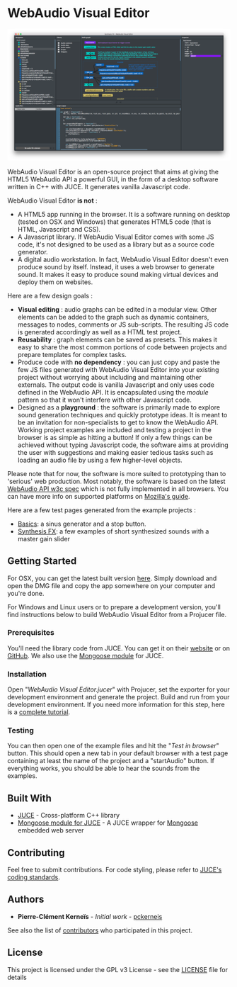 # WebAudio Visual Editor

![WebAudio Visual Editor screenshot](/docs/images/screenshot01.png)

WebAudio Visual Editor is an open-source project that aims at giving the HTML5 WebAudio API a powerful GUI, in the form of a desktop software written in C++ with JUCE. It generates vanilla Javascript code.

WebAudio Visual Editor **is not** :
* A HTML5 app running in the browser. It is a software running on desktop (tested on OSX and Windows) that generates HTML5 code (that is HTML, Javascript and CSS).
* A Javascript library. If WebAudio Visual Editor comes with some JS code, it's not designed to be used as a library but as a source code generator.
* A digital audio workstation. In fact, WebAudio Visual Editor doesn't even produce sound by itself. Instead, it uses a web browser to generate sound. It makes it easy to produce sound making virtual devices and deploy them on websites.

Here are a few design goals :
* **Visual editing** : audio graphs can be edited in a modular view. Other elements can be added to the graph such as dynamic containers, messages to nodes, comments or JS sub-scripts. The resulting JS code is generated accordingly as well as a HTML test project.
* **Reusability** : graph elements can be saved as presets. This makes it easy to share the most common portions of code between projects and prepare templates for complex tasks.
* Produce code with **no dependency** : you can just copy and paste the few JS files generated with WebAudio Visual Editor into your existing project without worrying about including and maintaining other externals. The output code is vanilla Javascript and only uses code defined in the WebAudio API. It is encapsulated using the _module_ pattern so that it won't interfere with other Javascript code.
* Designed as a **playground** : the software is primarily made to explore sound generation techniques and quickly prototype ideas. It is meant to be an invitation for non-specialists to get to know the WebAudio API. Working project examples are included and testing a project in the browser is as simple as hitting a button! If only a few things can be achieved without typing Javascript code, the software aims at providing the user with suggestions and making easier tedious tasks such as loading an audio file by using a few higher-level objects.

Please note that for now, the software is more suited to prototyping than to 'serious' web production. Most notably, the software is based on the latest [WebAudio API w3c spec](https://www.w3.org/TR/webaudio/) which is not fully implemented in all browsers. You can have more info on supported platforms on [Mozilla's guide](https://developer.mozilla.org/en-US/docs/Web/API/Web_Audio_API).

Here are a few test pages generated from the example projects :
* [Basics](http://htmlpreview.github.io/?https://github.com/pckerneis/WebAudio-Visual-Editor/blob/master/Examples/Basics/output/index.html): a sinus generator and a stop button.
* [Synthesis FX](http://htmlpreview.github.io/?https://github.com/pckerneis/WebAudio-Visual-Editor/blob/master/Examples/Synthesis%20FX/output/index.html): a few examples of short synthesized sounds with a master gain slider

## Getting Started

For OSX, you can get the latest built version [here](https://pckerneis.com/upload/WebAudioVisualEditor_0.0.1_OSX.dmg). Simply download and open the DMG file and copy the app somewhere on your computer and you're done.

For Windows and Linux users or to prepare a development version, you'll find instructions below to build WebAudio Visual Editor from a Projucer file.

### Prerequisites

You'll need the library code from JUCE. You can get it on their [website](https://shop.juce.com/get-juce) or on [GitHub](https://github.com/WeAreROLI/JUCE). We also use the [Mongoose module](https://github.com/cpenny42/juce_mongoose) for JUCE.

### Installation

Open "_WebAudio Visual Editor.jucer_" with Projucer, set the exporter for your development environment and generate the project. Build and run from your development environment. If you need more information for this step, here is a [complete tutorial](https://docs.juce.com/master/tutorial_new_projucer_project.html).

### Testing

You can then open one of the example files and hit the "_Test in browser_" button. This should open a new tab in your default browser with a test page containing at least the name of the project and a "startAudio" button. If everything works, you should be able to hear the sounds from the examples.

## Built With

* [JUCE](https://juce.com/) - Cross-platform C++ library
* [Mongoose module for JUCE](https://github.com/cpenny42/juce_mongoose) - A JUCE wrapper for [Mongoose](https://github.com/cesanta/mongoose) embedded web server

## Contributing

Feel free to submit contributions. For code styling, please refer to [JUCE's coding standards](https://juce.com/discover/stories/coding-standards).

## Authors

* **Pierre-Clément Kerneïs** - *Initial work* - [pckerneis](https://github.com/pckerneis)

See also the list of [contributors](https://github.com/pckerneis/WebAudioVisualEditor/contributors) who participated in this project.

## License

This project is licensed under the GPL v3 License - see the [LICENSE](LICENSE) file for details
